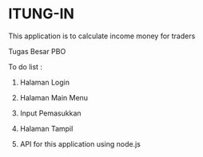 # ITUNG-IN
This application is to calculate income money for traders


Tugas Besar PBO

To do list : 
1. Halaman Login
2. Halaman Main Menu
3. Input Pemasukkan 
4. Halaman Tampil


5. API for this application using node.js
